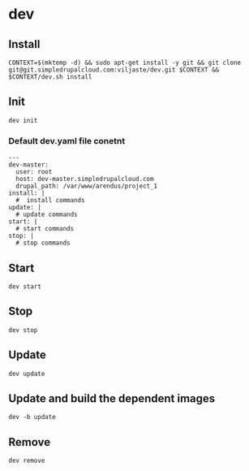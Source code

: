 dev
===

Install
-------

    CONTEXT=$(mktemp -d) && sudo apt-get install -y git && git clone git@git.simpledrupalcloud.com:viljaste/dev.git $CONTEXT && $CONTEXT/dev.sh install

Init
----

    dev init

### Default dev.yaml file conetnt

    ---
    dev-master:
      user: root
      host: dev-master.simpledrupalcloud.com
      drupal_path: /var/www/arendus/project_1
    install: |
      #  install commands
    update: |
      # update commands
    start: |
      # start commands
    stop: |
      # stop commands

Start
-----

    dev start

Stop
----

    dev stop

Update
------

    dev update

Update and build the dependent images
-------------------------------------

    dev -b update

Remove
------

    dev remove